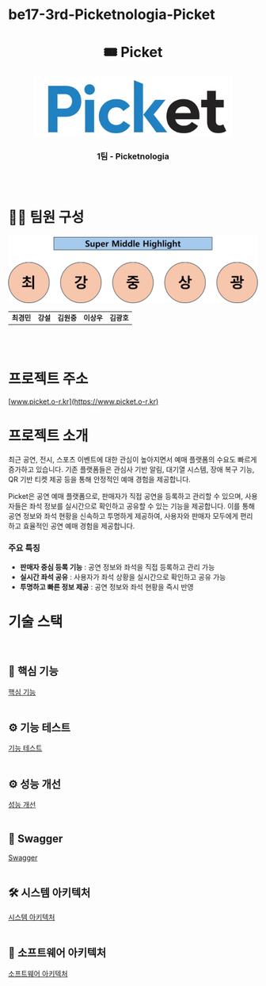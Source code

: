 ﻿# be17-3rd-Picketnologia-Picket

 <h1 align="center">🎟️ Picket </h1>

<p align="center">
  <img src="./docs/picket_logo.png" width="400" alt="Picket 로고" />
  
<h3 align="center">1팀 - Picketnologia</h3>

<br /><br />

# 👨‍💻 팀원 구성

<table align="center">
  <tr>
  
  ![팀원 이미지](./docs/super_middle_highlight.png)

  </tr>
  <tr>
    <td align="center">
      <b>최경민</b><br/>
    </td>
    <td align="center">
      <b>강설</b><br/>
    </td>
    <td align="center">
      <b>김원중</b><br/>
    </td>
    <td align="center">
      <b>이상우</b><br/>
    </td>
    <td align="center">
      <b>김광호</b><br/>
    </td>
  </tr>
</table>
<br /><br />

# 프로젝트 주소

[www.picket.o-r.kr](https://www.picket.o-r.kr)

# 프로젝트 소개

최근 공연, 전시, 스포츠 이벤트에 대한 관심이 높아지면서 예매 플랫폼의 수요도 빠르게 증가하고 있습니다. 기존 플랫폼들은 관심사 기반 알림, 대기열 시스템, 장애 복구 기능, QR 기반 티켓 제공 등을 통해 안정적인 예매 경험을 제공합니다.

Picket은 공연 예매 플랫폼으로, 판매자가 직접 공연을 등록하고 관리할 수 있으며, 사용자들은 좌석 정보를 실시간으로 확인하고 공유할 수 있는 기능을 제공합니다. 이를 통해 공연 정보와 좌석 현황을 신속하고 투명하게 제공하여, 사용자와 판매자 모두에게 편리하고 효율적인 공연 예매 경험을 제공합니다.

### 주요 특징

- **판매자 중심 등록 기능** : 공연 정보와 좌석을 직접 등록하고 관리 가능
- **실시간 좌석 공유** : 사용자가 좌석 상황을 실시간으로 확인하고 공유 가능
- **투명하고 빠른 정보 제공** : 공연 정보와 좌석 현황을 즉시 반영

# 기술 스택

<img src="https://img.shields.io/badge/vue.js-4FC08D?style=flat-square&logo=vuedotjs&logoColor=white" alt=""/>

<img src="https://img.shields.io/badge/springboot-6DB33F?style=flat-square&logo=springboot&logoColor=white" alt=""/>

<img src="https://img.shields.io/badge/mariadb-003545?style=flat-square&logo=mariadb&logoColor=white" alt=""/>

<img src="https://img.shields.io/badge/redis-FF4438?style=flat-square&logo=redis&logoColor=white" alt=""/>

## 🔎 핵심 기능

[핵심 기능]()
<br>
<br>

## ⚙ 기능 테스트

[기능 테스트]()
<br>
<br>

## ⚙ 성능 개선

[성능 개선](https://github.com/beyond-sw-camp/be17-3rd-Picketnologia-Picket/wiki/4.-%EC%84%B1%EB%8A%A5%EA%B0%9C%EC%84%A0)
<br>
<br>

## 🔗 Swagger

[Swagger](https://api.picket.o-r.kr/swagger-ui/index.html#/)
<br>
<br>

## 🛠 시스템 아키텍처

[시스템 아키텍처](https://github.com/beyond-sw-camp/be17-3rd-Picketnologia-Picket/wiki/3.-%EC%8B%9C%EC%8A%A4%ED%85%9C-%EC%95%84%ED%82%A4%ED%85%8D%EC%B2%98)
<br>
<br>

## 📡 소프트웨어 아키텍처

[소프트웨어 아키텍처](https://github.com/beyond-sw-camp/be17-3rd-Picketnologia-Picket/wiki/2.-%EC%86%8C%ED%94%84%ED%8A%B8%EC%9B%A8%EC%96%B4-%EC%95%84%ED%82%A4%ED%85%8D%EC%B2%98#%EC%86%8C%ED%94%84%ED%8A%B8%EC%9B%A8%EC%96%B4-%EC%95%84%ED%82%A4%ED%85%8D%EC%B2%98-%EA%B5%AC%EC%84%B1)
<br>
